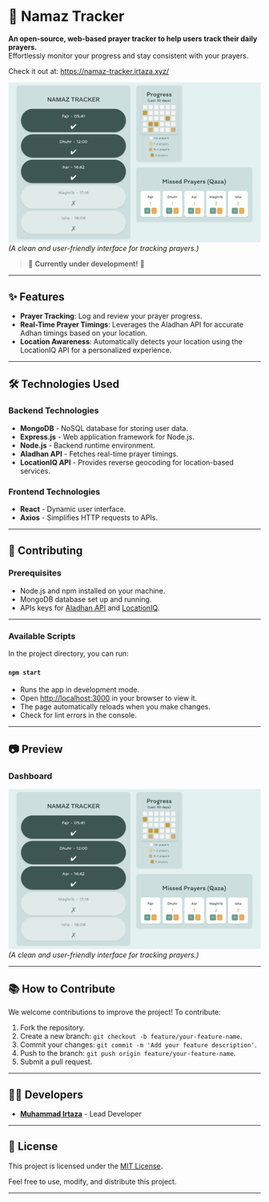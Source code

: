 # 🌙 Namaz Tracker

**An open-source, web-based prayer tracker to help users track their daily prayers.**  
Effortlessly monitor your progress and stay consistent with your prayers.

Check it out at: https://namaz-tracker.irtaza.xyz/

![Dashboard](./Images/Dashboard.png)
_(A clean and user-friendly interface for tracking prayers.)_

> 🚧 **Currently under development!** 🚧

---

## ✨ Features

- **Prayer Tracking**: Log and review your prayer progress.
- **Real-Time Prayer Timings**: Leverages the Aladhan API for accurate Adhan timings based on your location.
- **Location Awareness**: Automatically detects your location using the LocationIQ API for a personalized experience.

---

## 🛠️ Technologies Used

### Backend Technologies

- **MongoDB** - NoSQL database for storing user data.
- **Express.js** - Web application framework for Node.js.
- **Node.js** - Backend runtime environment.
- **Aladhan API** - Fetches real-time prayer timings.
- **LocationIQ API** - Provides reverse geocoding for location-based services.

### Frontend Technologies

- **React** - Dynamic user interface.
- **Axios** - Simplifies HTTP requests to APIs.

---

## 🚀 Contributing

### Prerequisites

- Node.js and npm installed on your machine.
- MongoDB database set up and running.
- APIs keys for [Aladhan API](https://aladhan.com/) and [LocationIQ](https://locationiq.com/).

---

### Available Scripts

In the project directory, you can run:

#### `npm start`

- Runs the app in development mode.
- Open [http://localhost:3000](http://localhost:3000) in your browser to view it.
- The page automatically reloads when you make changes.
- Check for lint errors in the console.

---

## 📷 Preview

### Dashboard

![Dashboard Preview](./Images/Dashboard.png)  
_(A clean and user-friendly interface for tracking prayers.)_

---

## 📚 How to Contribute

We welcome contributions to improve the project! To contribute:

1. Fork the repository.
2. Create a new branch: `git checkout -b feature/your-feature-name`.
3. Commit your changes: `git commit -m 'Add your feature description'`.
4. Push to the branch: `git push origin feature/your-feature-name`.
5. Submit a pull request.

---

## 🧑‍💻 Developers

- **[Muhammad Irtaza](https://github.com/Irtaza2009)** - Lead Developer

---

## 📝 License

This project is licensed under the [MIT License](LICENSE).

Feel free to use, modify, and distribute this project.

---
